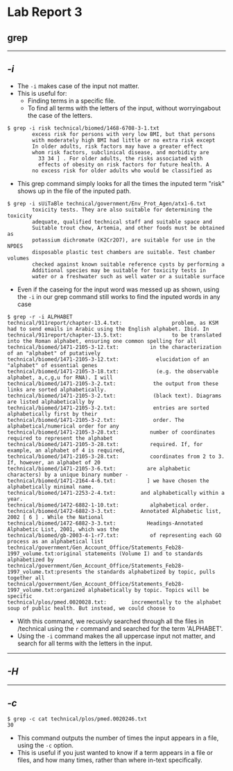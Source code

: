 # Lab Report 3

## grep

---

## *-i*


- The `-i` makes case of the input not matter.
- This is useful for:
    - Finding terms in a specific file.
    - To find all terms with the letters of the input, without worryingabout the case of the letters.

```
$ grep -i risk technical/biomed/1468-6708-3-1.txt
        excess risk for persons with very low BMI, but that persons
        with moderately high BMI had little or no extra risk except
        In older adults, risk factors may have a greater effect
        whom risk factors, subclinical disease, and morbidity are
          33 34 ] . For older adults, the risks associated with
          effects of obesity on risk factors for future health. A
        no excess risk for older adults who would be classified as
```

- This grep command simply looks for all the times the inputed term "risk" shows up in the file of the inputed path.


```
$ grep -i sUiTaBle technical/government/Env_Prot_Agen/atx1-6.txt
        toxicity tests. They are also suitable for determining the toxicity
        adequate, qualified technical staff and suitable space and
        Suitable trout chow, Artemia, and other foods must be obtained as
        potassium dichromate (K2Cr2O7), are suitable for use in the NPDES
        disposable plastic test chambers are suitable. Test chamber volumes
        checked against known suitable reference cysts by performing a
        Additional species may be suitable for toxicity tests in
        water or a freshwater such as well water or a suitable surface
```

- Even if the caseing for the input word was messed up as shown, using the `-i` in our grep command still works to find the inputed words in any case



```
$ grep -r -i ALPHABET
technical/911report/chapter-13.4.txt:                problem, as KSM had to send emails in Arabic using the English alphabet. Ibid. In
technical/911report/chapter-13.5.txt:                to be translated into the Roman alphabet, ensuring one common spelling for all
technical/biomed/1471-2105-3-12.txt:          in the characterization of an "alphabet" of putatively
technical/biomed/1471-2105-3-12.txt:            elucidation of an "alphabet" of essential genes
technical/biomed/1471-2105-3-18.txt:            (e.g. the observable alphabet, a,c,g,u for RNA). I will
technical/biomed/1471-2105-3-2.txt:            the output from these links are sorted alphabetically.
technical/biomed/1471-2105-3-2.txt:            (black text). Diagrams are listed alphabetically by
technical/biomed/1471-2105-3-2.txt:            entries are sorted alphabetically first by their
technical/biomed/1471-2105-3-2.txt:            order. The alphabetical/numerical order for any
technical/biomed/1471-2105-3-28.txt:          number of coordinates required to represent the alphabet
technical/biomed/1471-2105-3-28.txt:          required. If, for example, an alphabet of 4 is required,
technical/biomed/1471-2105-3-28.txt:          coordinates from 2 to 3. If, however, an alphabet of 20
technical/biomed/1471-2105-3-6.txt:          are alphabetic characters) by a unique binary number -
technical/biomed/1471-2164-4-6.txt:          ] we have chosen the alphabetically minimal name.
technical/biomed/1471-2253-2-4.txt:        and alphabetically within a year.
technical/biomed/1472-6882-1-10.txt:          alphabetical order.
technical/biomed/1472-6882-3-3.txt:        Annotated Alphabetic list, 2002 [ 6 ] . While the National
technical/biomed/1472-6882-3-3.txt:          Headings-Annotated Alphabetic List, 2001, which was the
technical/biomed/gb-2003-4-1-r7.txt:          of representing each GO process as an alphabetical list
technical/government/Gen_Account_Office/Statements_Feb28-1997_volume.txt:original statements (Volume I) and to standards alphabetized by
technical/government/Gen_Account_Office/Statements_Feb28-1997_volume.txt:presents the standards alphabetized by topic, pulls together all
technical/government/Gen_Account_Office/Statements_Feb28-1997_volume.txt:organized alphabetically by topic. Topics will be specific
technical/plos/pmed.0020028.txt:        incrementally to the alphabet soup of public health. But instead, we could choose to
```

- With this command, we recusivly searched through all the files in /technical using the `r` command and searched for the term 'ALPHABET'.
- Using the `-i` command makes the all uppercase input not matter, and search for all terms with the letters in the input.


---

## *-H*

---

## *-c*

```
$ grep -c cat technical/plos/pmed.0020246.txt
30
```

- This command outputs the number of times the input appears in a file, using the `-c` option.
- This is useful if you just wanted to know if a term appears in a file or files, and how many times, rather than where in-text specifically.
